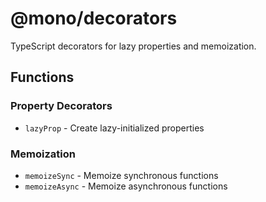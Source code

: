 # @mono/decorators

TypeScript decorators for lazy properties and memoization.

## Functions

### Property Decorators

- `lazyProp` - Create lazy-initialized properties

### Memoization

- `memoizeSync` - Memoize synchronous functions
- `memoizeAsync` - Memoize asynchronous functions
